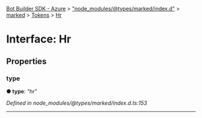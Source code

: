 [Bot Builder SDK - Azure](../README.md) > ["node_modules/@types/marked/index.d"](../modules/_node_modules__types_marked_index_d_.md) > [marked](../modules/_node_modules__types_marked_index_d_.marked.md) > [Tokens](../modules/_node_modules__types_marked_index_d_.marked.tokens.md) > [Hr](../interfaces/_node_modules__types_marked_index_d_.marked.tokens.hr.md)



# Interface: Hr


## Properties
<a id="type"></a>

###  type

**●  type**:  *"hr"* 

*Defined in node_modules/@types/marked/index.d.ts:153*





___


